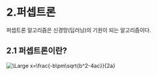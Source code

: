 # 2.퍼셉트론

퍼셉트론 알고리즘은 신경망(딥러닝)의 기원이 되는 알고리즘이다.

## 2.1 퍼셉트론이란?

<img src="https://latex.codecogs.com/svg.latex?\Large&space;x=\frac{-b\pm\sqrt{b^2-4ac}}{2a}" title="\Large x=\frac{-b\pm\sqrt{b^2-4ac}}{2a}" />
